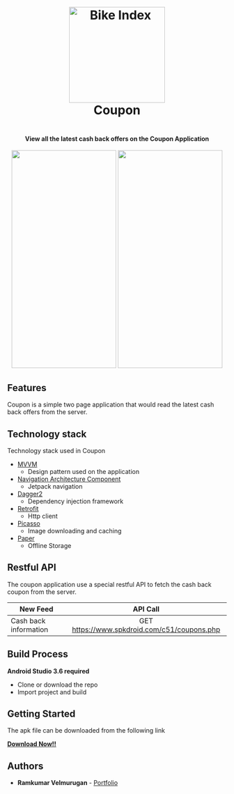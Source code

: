 <h1 align="center" style="text-align: center; padding-bottom: 20px;">
  <br>
 <img src="https://github.com/spkdroid/C51/blob/master/app/src/main/res/mipmap-hdpi/ic_launcher.png" alt="Bike Index" width="220"/>
  <br>
  Coupon
  <br>
</h1>

<h4 align="center">View all the latest cash back offers on the Coupon Application</h4>

<p align="center">
  <img src="https://www.spkdroid.com/c51/1.png" height=500 width=240/>
  <img src="https://www.spkdroid.com/c51/2.png" height=500 width=240/> 
</p>

## Features

Coupon is a simple two page application that would read the latest cash back offers from the server.

## Technology stack

Technology stack used in Coupon

* [MVVM](https://developer.android.com/topic/libraries/architecture/viewmodel)
  - Design pattern used on the application
* [Navigation Architecture Component](https://developer.android.com/topic/libraries/architecture/navigation/)
  - Jetpack navigation
* [Dagger2](https://google.github.io/dagger/)
  - Dependency injection framework
* [Retrofit](https://square.github.io/retrofit/)
  - Http client
* [Picasso](https://github.com/square/picasso)
  - Image downloading and caching
* [Paper](https://github.com/pilgr/Paper)
  - Offline Storage
  
## Restful API

The coupon application use a special restful API to fetch the cash back coupon from the server.

| New Feed        | API Call
| ------------- |:-------------:
| Cash back information      | GET https://www.spkdroid.com/c51/coupons.php
 

## Build Process

**Android Studio 3.6 required**

* Clone or download the repo
* Import project and build

## Getting Started

The apk file can be downloaded from the following link <br>

<strong>
<a href="http://www.spkdroid.com/C51/app-debug.apk">Download Now!!</a>
</strong>


## Authors

* **Ramkumar Velmurugan** - <a href="http://www.spkdroid.com/CV/">Portfolio</a>
